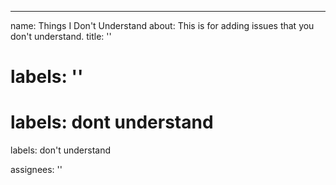 ---
name: Things I Don't Understand
about: This is for adding issues that you don't understand.
title: ''

labels: ''
=======
labels: dont understand
=======
labels: don't understand

assignees: ''
